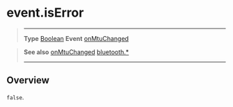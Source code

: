 # event.isError

> --------------------- ------------------------------------------------------------------------------------------
> __Type__              [Boolean](https://docs.coronalabs.com/api/type/Boolean.html)
> __Event__             [onMtuChanged](/plugin/bluetooth/type/Server/event/onMtuChanged/index.md)


> __See also__          [onMtuChanged](/plugin/bluetooth/type/Server/event/onMtuChanged/index.md)
>						[bluetooth.*](/plugin/bluetooth/index.md)
> --------------------- ------------------------------------------------------------------------------------------

## Overview

`false`.